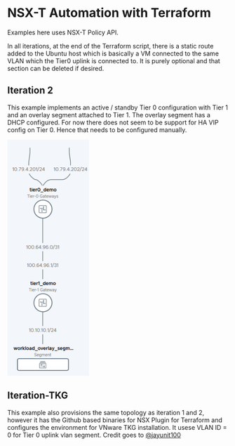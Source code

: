 # NSX-T Automation with Terraform

Examples here uses NSX-T Policy API. 

In all iterations, at the end of the Terraform script, there is a static route added to the Ubuntu host which is basically a VM connected to the same VLAN which the Tier0 uplink is connected to. It is purely optional and that section can be deleted if desired.


## Iteration 2

This example implements an active / standby Tier 0 configuration with Tier 1 and an overlay segment attached to Tier 1. The overlay segment has a DHCP configured. For now there does not seem to be support for HA VIP config on Tier 0. Hence that needs to be configured manually.

![](Topology.png)


## Iteration-TKG

This example also provisions the same topology as iteration 1 and 2, however it has the Github based binaries for NSX Plugin for Terraform and configures the environment for VNware TKG installation. It usese VLAN ID = 0 for Tier 0 uplink vlan segment. Credit goes to [@jayunit100](https://github.com/jayunit100)

